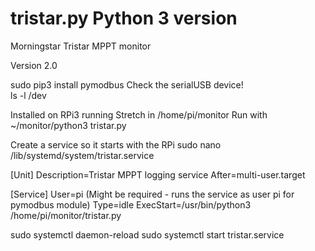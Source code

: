 # tristar.py Python 3 version
Morningstar Tristar MPPT monitor

Version 2.0

sudo pip3 install pymodbus
Check the serialUSB device!  
ls -l /dev

Installed on RPi3 running Stretch in /home/pi/monitor
Run with ~/monitor/python3 tristar.py

Create a service so it starts with the RPi
sudo nano /lib/systemd/system/tristar.service

[Unit]
Description=Tristar MPPT logging service
After=multi-user.target

[Service]
User=pi  (Might be required - runs the service as user pi for pymodbus module)
Type=idle
ExecStart=/usr/bin/python3 /home/pi/monitor/tristar.py

sudo systemctl daemon-reload
sudo systemctl start tristar.service

